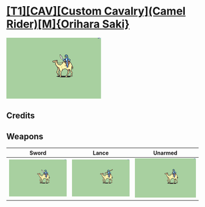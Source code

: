 # [\[T1\]\[CAV\]\[Custom Cavalry\]\(Camel Rider\)\[M\]{Orihara Saki}](./)

<img src="./1.%20Sword/Sword_000.png" alt="[T1][CAV][Custom Cavalry](Camel Rider)[M]{Orihara Saki} standing" />

## Credits



## Weapons


|Sword |Lance |Unarmed |
|  :---: | :---: | :---: |
| <img alt="Sword animation" src="./1.%20Sword/Sword.gif" /> | <img alt="Lance animation" src="./2.%20Lance/Lance.gif" /> | <img alt="Unarmed animation" src="./8.%20Unarmed/Unarmed.gif" /> |
